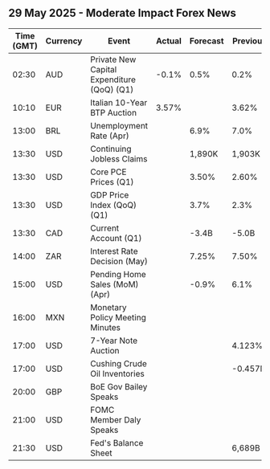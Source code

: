## 29 May 2025 - Moderate Impact Forex News

| Time (GMT) | Currency | Event | Actual | Forecast | Previous |
|------|----------|-------|--------|----------|----------|
| 02:30 | AUD | Private New Capital Expenditure (QoQ) (Q1) | -0.1% | 0.5% | 0.2% |
| 10:10 | EUR | Italian 10-Year BTP Auction | 3.57% |  | 3.62% |
| 13:00 | BRL | Unemployment Rate (Apr) |  | 6.9% | 7.0% |
| 13:30 | USD | Continuing Jobless Claims |  | 1,890K | 1,903K |
| 13:30 | USD | Core PCE Prices (Q1) |  | 3.50% | 2.60% |
| 13:30 | USD | GDP Price Index (QoQ) (Q1) |  | 3.7% | 2.3% |
| 13:30 | CAD | Current Account (Q1) |  | -3.4B | -5.0B |
| 14:00 | ZAR | Interest Rate Decision (May) |  | 7.25% | 7.50% |
| 15:00 | USD | Pending Home Sales (MoM) (Apr) |  | -0.9% | 6.1% |
| 16:00 | MXN | Monetary Policy Meeting Minutes |  |  |  |
| 17:00 | USD | 7-Year Note Auction |  |  | 4.123% |
| 17:00 | USD | Cushing Crude Oil Inventories |  |  | -0.457M |
| 20:00 | GBP | BoE Gov Bailey Speaks |  |  |  |
| 21:00 | USD | FOMC Member Daly Speaks |  |  |  |
| 21:30 | USD | Fed's Balance Sheet |  |  | 6,689B |
